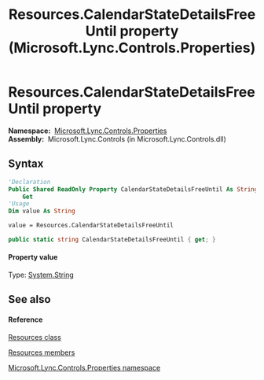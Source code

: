 ﻿---
title: Resources.CalendarStateDetailsFreeUntil property  (Microsoft.Lync.Controls.Properties)
TOCTitle: 'CalendarStateDetailsFreeUntil property '
ms:assetid: P:Microsoft.Lync.Controls.Properties.Resources.CalendarStateDetailsFreeUntil_DI_3_UC_OCS14MrefLyncWPF
ms:mtpsurl: https://msdn.microsoft.com/en-us/library/microsoft.lync.controls.properties.resources.calendarstatedetailsfreeuntil_di_3_uc_ocs14mreflyncwpf(v=office.15)
ms:contentKeyID: 48601705
ms.date: 07/28/2014
mtps_version: v=office.15
f1_keywords:
- Microsoft.Lync.Controls.Properties.Resources.CalendarStateDetailsFreeUntil
dev_langs:
- CSharp
- JScript
- VB
- other
---

# Resources.CalendarStateDetailsFreeUntil property

**Namespace:**  [Microsoft.Lync.Controls.Properties](microsoft-lync-controls-properties-namespace_1.md)  
**Assembly:**  Microsoft.Lync.Controls (in Microsoft.Lync.Controls.dll)

## Syntax

``` vb
'Declaration
Public Shared ReadOnly Property CalendarStateDetailsFreeUntil As String
    Get
'Usage
Dim value As String

value = Resources.CalendarStateDetailsFreeUntil
```

``` csharp
public static string CalendarStateDetailsFreeUntil { get; }
```

#### Property value

Type: [System.String](http://msdn2.microsoft.com/en-us/library/s1wwdcbf)  

## See also

#### Reference

[Resources class](resources-class-microsoft-lync-controls-properties_1.md)

[Resources members](resources-members-microsoft-lync-controls-properties_1.md)

[Microsoft.Lync.Controls.Properties namespace](microsoft-lync-controls-properties-namespace_1.md)

